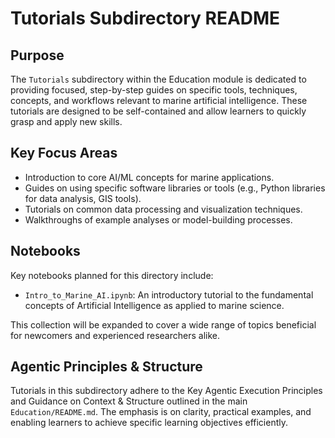 # Tutorials Subdirectory README

## Purpose

The `Tutorials` subdirectory within the Education module is dedicated to providing focused, step-by-step guides on specific tools, techniques, concepts, and workflows relevant to marine artificial intelligence. These tutorials are designed to be self-contained and allow learners to quickly grasp and apply new skills.

## Key Focus Areas

-   Introduction to core AI/ML concepts for marine applications.
-   Guides on using specific software libraries or tools (e.g., Python libraries for data analysis, GIS tools).
-   Tutorials on common data processing and visualization techniques.
-   Walkthroughs of example analyses or model-building processes.

## Notebooks

Key notebooks planned for this directory include:

-   `Intro_to_Marine_AI.ipynb`: An introductory tutorial to the fundamental concepts of Artificial Intelligence as applied to marine science.

This collection will be expanded to cover a wide range of topics beneficial for newcomers and experienced researchers alike.

## Agentic Principles & Structure

Tutorials in this subdirectory adhere to the Key Agentic Execution Principles and Guidance on Context & Structure outlined in the main `Education/README.md`. The emphasis is on clarity, practical examples, and enabling learners to achieve specific learning objectives efficiently.
